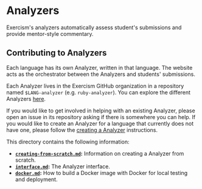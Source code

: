 # Analyzers

Exercism's analyzers automatically assess student's submissions and provide mentor-style commentary.

## Contributing to Analyzers

Each language has its own Analyzer, written in that language.
The website acts as the orchestrator between the Analyzers and students' submissions.

Each Analyzer lives in the Exercism GitHub organization in a repository named `$LANG-analyzer` (e.g. `ruby-analyzer`).
You can explore the different Analyzers [here](https://github.com/exercism?q=-analyzer).

If you would like to get involved in helping with an existing Analyzer, please open an issue in its repository asking if there is somewhere you can help.
If you would like to create an Analyzer for a language that currently does not have one, please follow the [creating a Analyzer](/docs/building/tooling/analyzers/creating-from-scratch) instructions.

This directory contains the following information:

- **[`creating-from-scratch.md`](/docs/building/tooling/analyzers/creating-from-scratch):** Information on creating a Analyzer from scratch.
- **[`interface.md`](/docs/building/tooling/analyzers/interface):** The Analyzer interface.
- **[`docker.md`](/docs/building/tooling/analyzers/docker):** How to build a Docker image with Docker for local testing and deployment.
